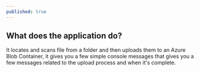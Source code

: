 ```yaml
---
published: true
---
```

## What does the application do?

It locates and scans file from a folder and then uploads them to an Azure Blob Container, it gives you a few simple console messages that gives you a few messages related to the upload process and when it's complete.
